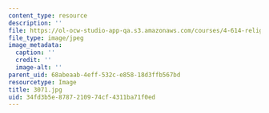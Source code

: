 ```yaml
---
content_type: resource
description: ''
file: https://ol-ocw-studio-app-qa.s3.amazonaws.com/courses/4-614-religious-architecture-and-islamic-cultures-fall-2002/34fd3b5e8787210974cf4311ba71f0ed_3071.jpg
file_type: image/jpeg
image_metadata:
  caption: ''
  credit: ''
  image-alt: ''
parent_uid: 68abeaab-4eff-532c-e858-18d3ffb567bd
resourcetype: Image
title: 3071.jpg
uid: 34fd3b5e-8787-2109-74cf-4311ba71f0ed
---
```

